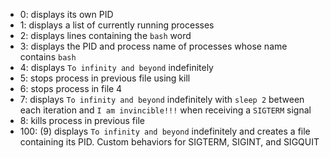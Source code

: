 - 0: displays its own PID
- 1: displays a list of currently running processes
- 2: displays lines containing the `bash` word
- 3: displays the PID and process name of processes whose name contains `bash`
- 4: displays `To infinity and beyond` indefinitely
- 5: stops process in previous file using kill
- 6: stops process in file 4
- 7: displays `To infinity and beyond` indefinitely with `sleep 2` between each iteration and `I am invincible!!!` when receiving a `SIGTERM` signal
- 8: kills process in previous file
- 100: (9) displays `To infinity and beyond` indefinitely and creates a file containing its PID. Custom behaviors for SIGTERM, SIGINT, and SIGQUIT
